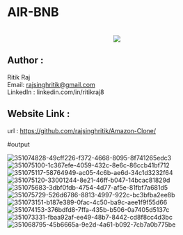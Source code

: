 # AIR-BNB
<p align="center">
  
  <br>
  <a style="" href="https://github.com/rajsinghritik">
  <img src="https://profile-counter.glitch.me/airbnb-project/count.svg" />
  </a>
</p>

## Author :
   Ritik Raj
   <br>
   Email: rajsinghritik@gmail.com
   <br>
   LinkedIn : linkedin.com/in/ritikraj8
## Website Link :
   url : https://github.com/rajsinghritik/Amazon-Clone/


#output

![351074828-49cff226-f372-4668-8095-8f741265edc3](https://github.com/user-attachments/assets/2bf7c812-b29a-40b5-bda4-2b14b988b3a2)
![351075100-1c367efe-4059-432c-8e6c-86ccb41bf712](https://github.com/user-attachments/assets/ab5f4639-29e8-4647-91b8-e123586824a8)
![351075117-58764949-ac05-4c6b-ae6d-34c1d3232f64](https://github.com/user-attachments/assets/40598b82-d9eb-4bcb-9dc6-73c5e0f8e70d)
![351075120-33001244-8e21-46ff-b047-14bcac81829d](https://github.com/user-attachments/assets/0151d0c9-fd0f-482c-a203-5bca2026d518)
![351075683-3dbf0fdb-4754-4d77-af5e-81fbf7a681d5](https://github.com/user-attachments/assets/b66a25b5-109b-4aea-aecc-8ada9da1c937)
![351075729-526d6786-8813-4997-922c-bc3bfba2ee8b](https://github.com/user-attachments/assets/b5f7299d-1889-4540-a192-52f80c5de2f8)
![351073151-b187e389-0fac-4c50-ba9c-aee1f9f55d66](https://github.com/user-attachments/assets/70389547-92db-4974-9e32-5ad4b3ef7823)
![351074153-376bdfd8-7ffa-435b-b506-0a7405d5137c](https://github.com/user-attachments/assets/104ef1a4-6e28-4317-8e37-8a5a1d0edb60)
![351073331-fbaa92af-ee49-48b7-8442-cd8f8cc4d3bc](https://github.com/user-attachments/assets/25c71965-3e70-4f53-aee6-616fb74133e2)
![351068795-45b6665a-9e2d-4a61-b092-7cb7a0b775be](https://github.com/user-attachments/assets/80ab0eab-ea02-4a34-83c9-92f3813ca13c)

